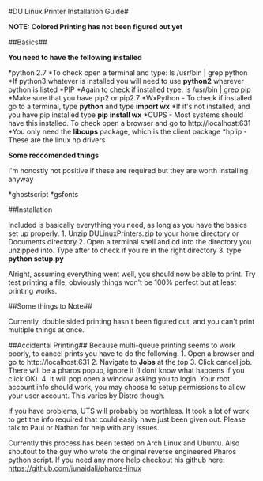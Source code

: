#DU Linux Printer Installation Guide#

**NOTE: Colored Printing has not been figured out yet**

##Basics##

**You need to have the following installed**

*python 2.7 
  *To check open a terminal and type: ls /usr/bin | grep python
  *If python3.whatever is installed you will need to use **python2** wherever python is listed
*PIP
  *Again to check if installed type: ls /usr/bin | grep pip
  *Make sure that you have pip2 or pip2.7
*WxPython - To check if installed go to a terminal, type **python** and type **import wx**
  *If it's not installed, and you have pip installed type **pip install wx**
*CUPS - Most systems should have this installed. To check open a browser and go to http://localhost:631
  *You only need the **libcups** package, which is the client package
*hplip - These are the linux hp drivers

**Some reccomended things**

I'm honostly not positive if these are required but they are worth installing anyway

  *ghostscript
  *gsfonts

##Installation 

Included is basically everything you need, as long as you have the basics set up properly.
	1. Unzip DULinuxPrinters.zip to your home directory or Documents directory
	2. Open a terminal shell and cd into the directory you unzipped into. Type after to check if you're in the right directory
	3. type **python setup.py**

Alright, assuming everything went well, you should now be able to print. Try test printing a file, obviously things won't be 100% perfect but at least printing works. 

##Some things to Note##
  
  Currently, double sided printing hasn't been figured out, and you can't print multiple things at once.

  ##Accidental Printing##
    Because multi-queue printing seems to work poorly, to cancel prints you have to do the following.
       1. Open a browser and go to http://localhost:631
       2. Navigate to **Jobs** at the top
       3. Click cancel job. There will be a pharos popup, ignore it (I dont know what happens if you click OK).
       4. It will pop open a window asking you to login. Your root account info should work, you may choose to setup permissions to allow your user account. This varies by Distro though.

  If you have problems, UTS will probably be worthless. It took a lot of work to get the info required that could easily have just been given out. Please talk to Paul or Nathan for help with any issues. 

  Currently this process has been tested on Arch Linux and Ubuntu.
  Also shoutout to the guy who wrote the original reverse engineered Pharos python script. If you need any more help checkout his github here: https://github.com/junaidali/pharos-linux


